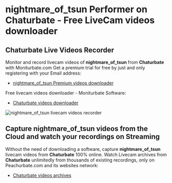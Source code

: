 # nightmare_of_tsun Performer on Chaturbate - Free LiveCam videos downloader

## Chaturbate Live Videos Recorder

Monitor and record livecam videos of **nightmare_of_tsun** from **Chaturbate** with Moniturbate.com
Get a premium trial for free by just and only registering with your Email address:
* [nightmare_of_tsun Premium videos downloader](https://moniturbate.com/request-demo-licence-key.html)

Free livecam videos downloader - Moniturbate Software:
* [Chaturbate videos downloader](https://moniturbate.com/moniturbate-download-software.html)

![nightmare_of_tsun livecam videos recorder](https://peachurnet.com/templates/moniturbate-software.png)


## Capture nightmare_of_tsun videos from the Cloud and watch your recordings on Streaming

Without the need of downloading a software, capture **nightmare_of_tsun** livecam videos from **Chaturbate** 100% online.
Watch Livecam archives from **Chaturbate** unlimitedly from thousands of existing recordings, only on Peachurbate.com and its websites network:
* [Chaturbate videos archives](https://peachurnet.com/)